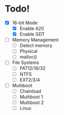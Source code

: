 # Todo!
- [X] 16-bit Mode
    - [X] Enable A20
    - [X] Enable GDT
- [ ] Memory Management
    - [ ] Detect memory
    - [ ] Physical
    - [ ] malloc()
- [ ] File Systems
    - [ ] FAT12/16/32
    - [ ] NTFS
    - [ ] EXT2/3/4
- [ ] Multiboot
    - [ ] Chainload
    - [ ] Multiboot 1
    - [ ] Multiboot 2
    - [ ] Linux
